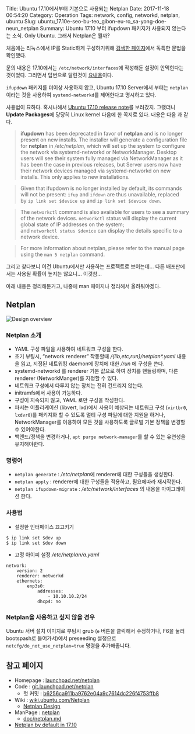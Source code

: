 Title: Ubuntu 17.10에서부터 기본으로 사용되는 Netplan
Date: 2017-11-18 00:54:20
Category: Operation
Tags: network, config, networkd, netplan, ubuntu
Slug: ubuntu_17.10e-seo-bu-teo_gibon-eu-ro_sa-yong-doe-neun_netplan
Summary: Ubuntu 17.10 부터 ifupdown 패키지가 사용되지 않는다는 소식. Only Ubuntu. 그래서 Netplan은 뭘까?


처음에는 리눅스에서 IP를 Static하게 구성하기위해 [검색한 페이지](https://askubuntu.com/questions/967695/ubuntu-17-10-will-not-accept-static-ip/967819#967819)에서 독특한 문법을 확인했다.

문의 내용은 17.10에서는 `/etc/network/interfaces`에 작성해둔 설정이 안먹힌다는 것이었다. 그러면서 답변으로 달린것이 [요내용](https://askubuntu.com/a/967819/126675)이다.

`ifupdown` 패키지를 더이상 사용하지 않고, Ubuntu 17.10 Server에서 부터는 `netplan`이라는 것을 사용하여 `systemd-networkd`를 제어한다고 명시하고 있다.

사용법이 묘하다. 혹시나해서 [Ubuntu 17.10 release note](https://wiki.ubuntu.com/ArtfulAardvark/ReleaseNotes)를 보러갔지. 그랬더니 **Update Packages**에 당당히 Linux kernel 다음에 한 꼭지로 있다. 내용은 다음 과 같다.

> **ifupdown** has been deprecated in favor of **netplan** and is no longer present on new installs. The installer will generate a configuration file for **netplan** in */etc/netplan*, which will set up the system to configure the network via systemd-networkd or NetworkManager. Desktop users will see their system fully managed via NetworkManager as it has been the case in previous releases, but Server users now have their network devices managed via systemd-networkd on new installs. This only applies to new installations.

> Given that ifupdown is no longer installed by default, its commands will not be present: `ifup` and `ifdown` are thus unavailable, replaced by `ip link set $device up` and `ip link set $device down`.

> The `networkctl` command is also available for users to see a summary of the network devices. `networkctl` status will display the current global state of IP addresses on the system; and `networkctl status $device` can display the details specific to a network device.

> For more information about netplan, please refer to the manual page using the `man 5 netplan` command.

그리고 찾다보니 이건 Ubuntu에서만 사용하는 프로젝트로 보이는데... 다른 배포판에서는 사용될 확률이 높지는 않으니... 이것참...

아래 내용은 정리해둔거고, 나중에 man 페이지나 정리해서 올려둬야겠다.

## Netplan

![Design overview](https://wiki.ubuntu.com/Netplan/Design?action=AttachFile&do=get&target=design_overview.png)

### Netplan 소개

* YAML 구성 파일을 사용하여 네트워크 구성을 한다.
* 초기 부팅시, “network renderer” 작동할때 */{lib,etc,run}/netplan\*.yaml* 내용을 읽고, 지정된 네트워킹 daemon에 장치에 대한 */run* 에 구성을 쓴다.
* systemd-networkd 를 renderer 기본 값으로 하여 장치를 핸들링하며, 다른 renderer (NetworkManger)를 지정할 수 있다.
* 네트워크 구성에서 다루지 않는 장치는 전혀 건드리지 않는다.
* initramfs에서 사용이 가능하다.
* 구성이 지속되지 않고, YAML 로만 구성을 작성한다.
* 파서는 어플리케이션 (libvert, lxd)에서 사용이 예상되는 네트워크 구성 (`virtbr0`, `lxdvr0`)를 패키지화 할 수 있도록 멀티 구성 파일에 대한 지원을 하거나, NetworkManager를 이용하여 모든 것을 사용하도록 글로벌 기본 정책을 변경할 수 있어야한다.
* 백엔드/정책을 변경하거나, `apt purge network-manager`를 할 수 있는 유연성을 유지해야한다.

### 명령어

* `netplan generate` : */etc/netplan*에 renderer에 대한 구성들을 생성한다.
* `netplan apply` : renderer에 대한 구성들을 적용하고, 필요에따라 재시작한다.
* `netplan ifupdown-migrate` : */etc/network/interfaces* 의 내용을 마이그레이션 한다.

### 사용법

* 설정한 인터페이스 끄고키기

```
$ ip link set $dev up
$ ip link set $dev down
```

* 고정 아이피 설정 */etc/netplan/a.yaml*

```
network:
    version: 2
    renderer: networkd
	ethernets:
	    enp3s0:
	        addresses:
                - 10.10.10.2/24
            dhcp4: no
```

### Netplan을 사용하고 싶지 않을 경우

Ubuntu 서버 설치 이미지로 부팅시 grub (`e` 버튼을 클릭해서 수정하거나, F6을 눌러 bootspash로 들어가서)에서 preseeding 설정으로 `netcfg/do_not_use_netplan=true` 명령을 추가해줍니다.

## 참고 페이지

* Homepage : [launchpad.net/netplan](https://launchpad.net/netplan)
* Code : [git.launchpad.net/netplan](https://git.launchpad.net/netplan)
	* 첫 커밋 : [b6256ca911ba9762e04a9c7614dc226f4753ffb8](https://git.launchpad.net/netplan/commit/?id=b6256ca911ba9762e04a9c7614dc226f4753ffb8)
* Wiki : [wiki.ubuntu.com/Netplan](https://wiki.ubuntu.com/Netplan)
	* [Netplan Design](https://wiki.ubuntu.com/Netplan/Design)
* ManPage : [netplan](http://people.canonical.com/~mtrudel/netplan/)
	* [doc/netplan.md](https://git.launchpad.net/netplan/tree/doc/netplan.md)
* [Netplan by default in 17.10](https://insights.ubuntu.com/2017/07/10/netplan-by-default-in-17-10/)

